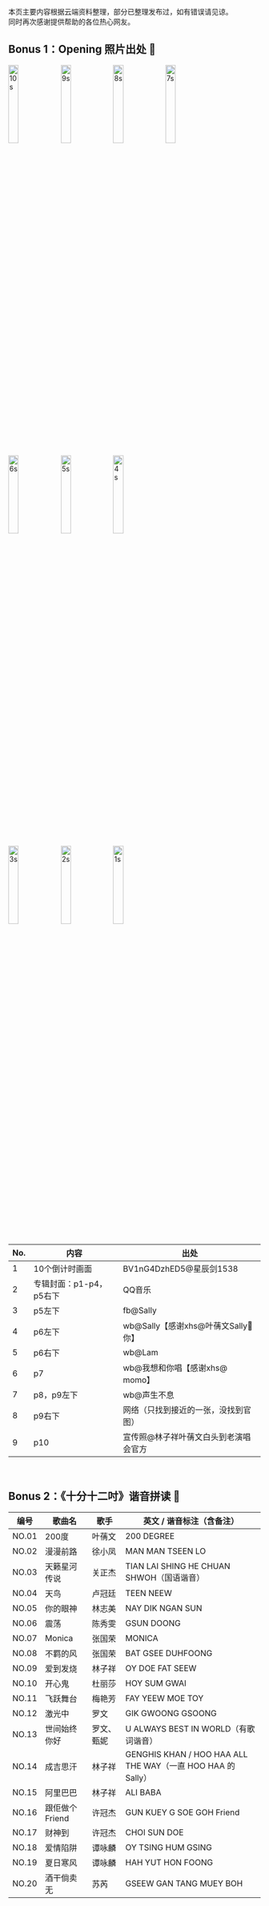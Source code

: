 本页主要内容根据云端资料整理，部分已整理发布过，如有错误请见谅。<br/>
同时再次感谢提供帮助的各位热心网友。

## Bonus 1：Opening 照片出处 💑

<img src="/we_are_one_tour_route/img/10s.jpg" alt="10s" style="width:20%;"> <img src="/we_are_one_tour_route/img/9s.jpg" alt="9s" style="width:20%;"> <img src="/we_are_one_tour_route/img/8s.jpg" alt="8s" style="width:20%;"> <img src="/we_are_one_tour_route/img/7s.jpg" alt="7s" style="width:20%;"><br/>
<img src="/we_are_one_tour_route/img/6s.jpg" alt="6s" style="width:20%;"> <img src="/we_are_one_tour_route/img/5s.jpg" alt="5s" style="width:20%;"> <img src="/we_are_one_tour_route/img/4s.jpg" alt="4s" style="width:20%;"><br/>
<img src="/we_are_one_tour_route/img/3s.jpg" alt="3s" style="width:20%;"> <img src="/we_are_one_tour_route/img/2s.jpg" alt="2s" style="width:20%;"> <img src="/we_are_one_tour_route/img/1s.jpg" alt="1s" style="width:20%;"><br/>

| No. | 内容              | 出处                          | 
|-----|-----------------|-----------------------------|
| 1   | 10个倒计时画面        | BV1nG4DzhED5@星辰剑1538        | 
| 2   | 专辑封面：p1-p4，p5右下 | QQ音乐                        | 
| 3   | p5左下            | fb@Sally                    | 
| 4   | p6左下            | wb@Sally【感谢xhs@叶蒨文Sally💖你】 | 
| 5   | p6右下            | wb@Lam                      | 
| 6   | p7              | wb@我想和你唱【感谢xhs@ momo】       | 
| 7   | p8，p9左下         | wb@声生不息                     | 
| 8   | p9右下            | 网络（只找到接近的一张，没找到官图）          |
| 9   | p10             | 宣传照@林子祥叶蒨文白头到老演唱会官方         |

<br/>

## Bonus 2：《十分十二吋》谐音拼读 📖

| 编号    | 歌曲名        | 歌手    | 英文 / 谐音标注（含备注）                                         |
|-------|------------|-------|--------------------------------------------------------|
| NO.01 | 200度       | 叶蒨文   | 200 DEGREE                                             |
| NO.02 | 漫漫前路       | 徐小凤   | MAN MAN TSEEN LO                                       |
| NO.03 | 天籁星河传说     | 关正杰   | TIAN LAI SHING HE CHUAN SHWOH（国语谐音）                    |
| NO.04 | 天鸟         | 卢冠廷   | TEEN NEEW                                              |
| NO.05 | 你的眼神       | 林志美   | NAY DIK NGAN SUN                                       |
| NO.06 | 震荡         | 陈秀雯   | GSUN DOONG                                             |
| NO.07 | Monica     | 张国荣   | MONICA                                                 |
| NO.08 | 不羁的风       | 张国荣   | BAT GSEE DUHFOONG                                      |
| NO.09 | 爱到发烧       | 林子祥   | OY DOE FAT SEEW                                        |
| NO.10 | 开心鬼        | 杜丽莎   | HOY SUM GWAI                                           |
| NO.11 | 飞跃舞台       | 梅艳芳   | FAY YEEW MOE TOY                                       |
| NO.12 | 激光中        | 罗文    | GIK GWOONG GSOONG                                      |
| NO.13 | 世间始终你好     | 罗文、甄妮 | U ALWAYS BEST IN WORLD（有歌词谐音）                          |
| NO.14 | 成吉思汗       | 林子祥   | GENGHIS KHAN / HOO HAA ALL THE WAY（一直 HOO HAA 的 Sally） |
| NO.15 | 阿里巴巴       | 林子祥   | ALI BABA                                               |
| NO.16 | 跟佢做个Friend | 许冠杰   | GUN KUEY G SOE GOH Friend                              |
| NO.17 | 财神到        | 许冠杰   | CHOI SUN DOE                                           |
| NO.18 | 爱情陷阱       | 谭咏麟   | OY TSING HUM GSING                                     |
| NO.19 | 夏日寒风       | 谭咏麟   | HAH YUT HON FOONG                                      |
| NO.20 | 酒干倘卖无      | 苏芮    | GSEEW GAN TANG MUEY BOH                                |